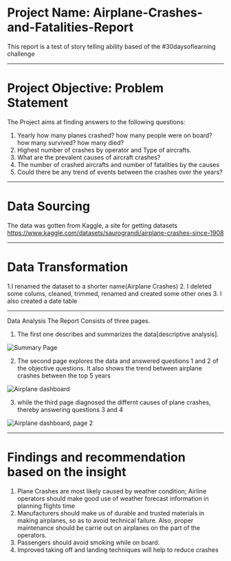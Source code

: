 # Project Name:  Airplane-Crashes-and-Fatalities-Report
This report is a test of story telling ability based of the #30daysoflearning challenge

---
# Project Objective: Problem Statement
The Project aims at finding answers to the following questions:

1. Yearly how many planes crashed? how many people were on board? how many survived? how many died?
2. Highest number of crashes by operator and Type of aircrafts.
3. What are the prevalent causes of aircraft crashes? 
4. The number of crashed aircrafts and number of fatalities by the causes
5. Could there be any trend of events between the crashes over the years?
 


---
# Data Sourcing
The data was gotten from Kaggle, a site for getting datasets
https://www.kaggle.com/datasets/saurograndi/airplane-crashes-since-1908


---
# Data Transformation
1.I renamed the dataset to a shorter name(Airplane Crashes)
2. I deleted some colums, cleaned, trimmed, renamed and created some other ones
3. I also created a date table



---
Data Analysis
The Report Consists of three pages.
1. The first one describes and summarizes the data[descriptive analysis]. 



![Summary Page](https://user-images.githubusercontent.com/107186855/178155719-5279900f-4f57-46f1-9d3c-fc7a8088a083.PNG)

2. The second page explores the data and answered questions 1 and 2 of the objective questions.
It also shows the trend between airplane crashes between the top 5 years



![Airplane dashboard](https://user-images.githubusercontent.com/107186855/178155746-13f770cf-2559-4675-99d4-4dd9cc12400e.PNG)

3. while the third page diagnosed the differnt causes of plane crashes, thereby answering questions 3 and 4

![Airplane dashboard, page 2](https://user-images.githubusercontent.com/107186855/178155754-e498b9d0-6878-400a-b49d-45b36d97b861.PNG)


---
# Findings and recommendation based on the insight
1. Plane Crashes are most likely caused by weather condition; Airline operators should make good use of weather forecast information in planning flights time
2. Manufacturers should make us of durable and trusted materials in making airplanes, so as to avoid technical failure. Also, proper maintenance should be carrie out on airplanes on the part of the operators.
3. Passengers should avoid smoking while on board.
4. Improved taking off and landing techniques will help to reduce crashes
